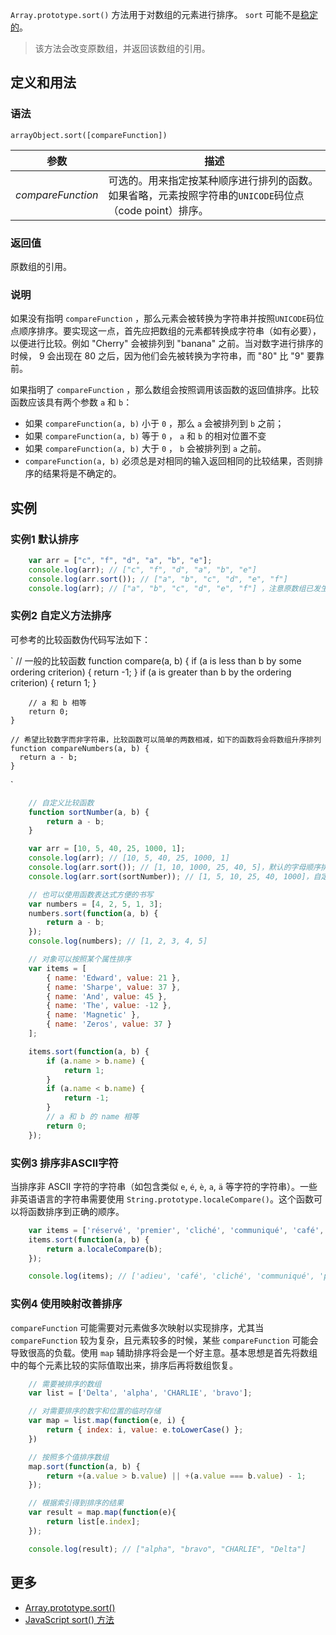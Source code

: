 `Array.prototype.sort()` 方法用于对数组的元素进行排序。 `sort` 可能不是[稳定的](https://zh.wikipedia.org/wiki/%E6%8E%92%E5%BA%8F%E7%AE%97%E6%B3%95#.E7.A9.A9.E5.AE.9A.E6.80.A7)。

> 该方法会改变原数组，并返回该数组的引用。

## 定义和用法

### 语法

`arrayObject.sort([compareFunction])`

| 参数 | 描述 |
| --- | --- |
| _compareFunction_ | 可选的。用来指定按某种顺序进行排列的函数。如果省略，元素按照字符串的`UNICODE`码位点（code point）排序。 |

### 返回值

原数组的引用。

### 说明

如果没有指明 `compareFunction` ，那么元素会被转换为字符串并按照`UNICODE`码位点顺序排序。要实现这一点，首先应把数组的元素都转换成字符串（如有必要），以便进行比较。例如 "Cherry" 会被排列到 "banana" 之前。当对数字进行排序的时候， 9 会出现在 80 之后，因为他们会先被转换为字符串，而 "80" 比 "9" 要靠前。

如果指明了 `compareFunction` ，那么数组会按照调用该函数的返回值排序。比较函数应该具有两个参数 `a` 和 `b`：

*   如果 `compareFunction(a, b)` 小于 `0` ，那么 `a` 会被排列到 `b` 之前；
*   如果 `compareFunction(a, b)` 等于 `0` ， `a` 和 `b` 的相对位置不变
*   如果 `compareFunction(a, b)` 大于 `0` ， `b` 会被排列到 `a` 之前。
*   `compareFunction(a, b)` 必须总是对相同的输入返回相同的比较结果，否则排序的结果将是不确定的。

## 实例

### 实例1 默认排序

```javascript
    var arr = ["c", "f", "d", "a", "b", "e"];
    console.log(arr); // ["c", "f", "d", "a", "b", "e"] 
    console.log(arr.sort()); // ["a", "b", "c", "d", "e", "f"] 
    console.log(arr); // ["a", "b", "c", "d", "e", "f"] ，注意原数组已发生了变化
```

### 实例2 自定义方法排序

可参考的比较函数伪代码写法如下：

`    // 一般的比较函数
    function compare(a, b) {
        if (a is less than b by some ordering criterion) {
            return -1;
        }
        if (a is greater than b by the ordering criterion) {
            return 1;
        }

        // a 和 b 相等
        return 0;
    }

    // 希望比较数字而非字符串，比较函数可以简单的两数相减，如下的函数将会将数组升序排列
    function compareNumbers(a, b) {
      return a - b;
    }
`

```javascript
    // 自定义比较函数
    function sortNumber(a, b) {
        return a - b;
    }

    var arr = [10, 5, 40, 25, 1000, 1];
    console.log(arr); // [10, 5, 40, 25, 1000, 1] 
    console.log(arr.sort()); // [1, 10, 1000, 25, 40, 5]，默认的字母顺序排序显然不是我们预期的
    console.log(arr.sort(sortNumber)); // [1, 5, 10, 25, 40, 1000]，自定义排序函数来实现数字间排序

    // 也可以使用函数表达式方便的书写
    var numbers = [4, 2, 5, 1, 3];
    numbers.sort(function(a, b) {
        return a - b;
    });
    console.log(numbers); // [1, 2, 3, 4, 5]

    // 对象可以按照某个属性排序
    var items = [
        { name: 'Edward', value: 21 },
        { name: 'Sharpe', value: 37 },
        { name: 'And', value: 45 },
        { name: 'The', value: -12 },
        { name: 'Magnetic' },
        { name: 'Zeros', value: 37 }
    ];

    items.sort(function(a, b) {
        if (a.name > b.name) {
            return 1;
        }
        if (a.name < b.name) {
            return -1;
        }
        // a 和 b 的 name 相等
        return 0;
    });
```

### 实例3 排序非ASCII字符

当排序非 ASCII 字符的字符串（如包含类似 `e`, `é`, `è`, `a`, `ä` 等字符的字符串）。一些非英语语言的字符串需要使用 `String.prototype.localeCompare()`。这个函数可以将函数排序到正确的顺序。

```javascript
    var items = ['réservé', 'premier', 'cliché', 'communiqué', 'café', 'adieu'];
    items.sort(function(a, b) {
        return a.localeCompare(b);
    });

    console.log(items); // ['adieu', 'café', 'cliché', 'communiqué', 'premier', 'réservé']
```

### 实例4 使用映射改善排序

`compareFunction` 可能需要对元素做多次映射以实现排序，尤其当 `compareFunction` 较为复杂，且元素较多的时候，某些 `compareFunction` 可能会导致很高的负载。使用 `map` 辅助排序将会是一个好主意。基本思想是首先将数组中的每个元素比较的实际值取出来，排序后再将数组恢复。

```javascript
    // 需要被排序的数组
    var list = ['Delta', 'alpha', 'CHARLIE', 'bravo'];

    // 对需要排序的数字和位置的临时存储
    var map = list.map(function(e, i) {
        return { index: i, value: e.toLowerCase() };
    })

    // 按照多个值排序数组
    map.sort(function(a, b) {
        return +(a.value > b.value) || +(a.value === b.value) - 1;
    });

    // 根据索引得到排序的结果
    var result = map.map(function(e){
        return list[e.index];
    });

    console.log(result); // ["alpha", "bravo", "CHARLIE", "Delta"]
```

## 更多

*   [Array.prototype.sort()](https://developer.mozilla.org/zh-CN/docs/Web/JavaScript/Reference/Global_Objects/Array/sort)
*   [JavaScript sort() 方法](http://www.w3school.com.cn/jsref/jsref_sort.asp)